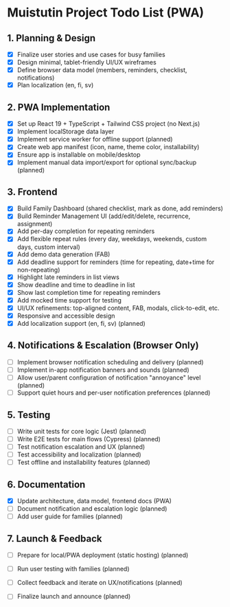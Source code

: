 # Muistutin Project Todo List (PWA)

## 1. Planning & Design
- [x] Finalize user stories and use cases for busy families
- [x] Design minimal, tablet-friendly UI/UX wireframes
- [x] Define browser data model (members, reminders, checklist, notifications)
- [x] Plan localization (en, fi, sv)

## 2. PWA Implementation
- [x] Set up React 19 + TypeScript + Tailwind CSS project (no Next.js)
- [x] Implement localStorage data layer
- [x] Implement service worker for offline support (planned)
- [x] Create web app manifest (icon, name, theme color, installability)
- [x] Ensure app is installable on mobile/desktop
- [x] Implement manual data import/export for optional sync/backup (planned)

## 3. Frontend
- [x] Build Family Dashboard (shared checklist, mark as done, add reminders)
- [x] Build Reminder Management UI (add/edit/delete, recurrence, assignment)
- [x] Add per-day completion for repeating reminders
- [x] Add flexible repeat rules (every day, weekdays, weekends, custom days, custom interval)
- [x] Add demo data generation (FAB)
- [x] Add deadline support for reminders (time for repeating, date+time for non-repeating)
- [x] Highlight late reminders in list views
- [x] Show deadline and time to deadline in list
- [x] Show last completion time for repeating reminders
- [x] Add mocked time support for testing
- [x] UI/UX refinements: top-aligned content, FAB, modals, click-to-edit, etc.
- [x] Responsive and accessible design
- [x] Add localization support (en, fi, sv) (planned)

## 4. Notifications & Escalation (Browser Only)
- [ ] Implement browser notification scheduling and delivery (planned)
- [ ] Implement in-app notification banners and sounds (planned)
- [ ] Allow user/parent configuration of notification "annoyance" level (planned)
- [ ] Support quiet hours and per-user notification preferences (planned)

## 5. Testing
- [ ] Write unit tests for core logic (Jest) (planned)
- [ ] Write E2E tests for main flows (Cypress) (planned)
- [ ] Test notification escalation and UX (planned)
- [ ] Test accessibility and localization (planned)
- [ ] Test offline and installability features (planned)

## 6. Documentation
- [x] Update architecture, data model, frontend docs (PWA)
- [ ] Document notification and escalation logic (planned)
- [ ] Add user guide for families (planned)

## 7. Launch & Feedback
- [ ] Prepare for local/PWA deployment (static hosting) (planned)
- [ ] Run user testing with families (planned)
- [ ] Collect feedback and iterate on UX/notifications (planned)
- [ ] Finalize launch and announce (planned)

